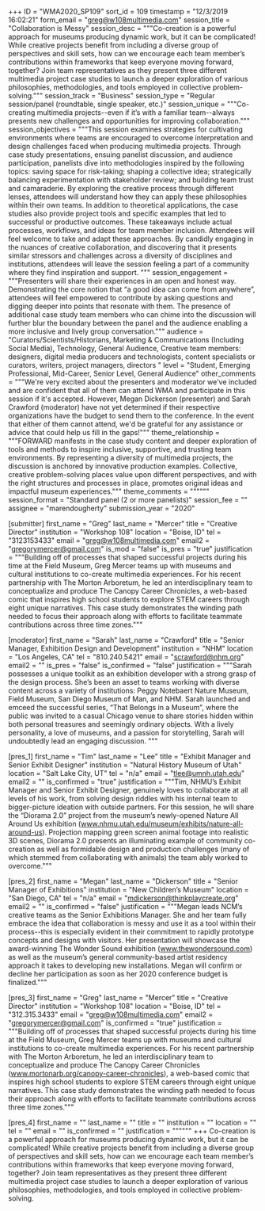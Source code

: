+++
ID = "WMA2020_SP109"
sort_id = 109
timestamp = "12/3/2019 16:02:21"
form_email = "greg@w108multimedia.com"
session_title = "Collaboration is Messy"
session_desc = """Co-creation is a powerful approach for museums producing dynamic work, but it can be complicated! While creative projects benefit from including a diverse group of perspectives and skill sets, how can we encourage each team member’s contributions within frameworks that keep everyone moving forward, together? Join team representatives as they present three different multimedia project case studies to launch a deeper exploration of various philosophies, methodologies, and tools employed in collective problem-solving."""
session_track = "Business"
session_type = "Regular session/panel (roundtable, single speaker, etc.)"
session_unique = """Co-creating multimedia projects--even if it’s with a familiar team--always presents new challenges and opportunities for improving collaboration."""
session_objectives = """This session examines strategies for cultivating environments where teams are encouraged to overcome interpretation and design challenges faced when producing multimedia projects.  Through case study presentations, ensuing panelist discussion, and audience participation, panelists dive into methodologies inspired by the following topics: saving space for risk-taking; shaping a collective idea; strategically balancing experimentation with stakeholder review; and building team trust and camaraderie. By exploring the creative process through different lenses, attendees will understand how they can apply these philosophies within their own teams.  In addition to theoretical applications, the case studies also provide project tools and specific examples that led to successful or productive outcomes. These takeaways include actual processes, workflows, and ideas for team member inclusion. Attendees will feel welcome to take and adapt these approaches.       By candidly engaging in the nuances of creative collaboration, and discovering that it presents similar stressors and challenges across a diversity of disciplines and institutions, attendees will leave the session feeling a part of a community where they find inspiration and support. """
session_engagement = """Presenters will share their experiences in an open and honest way. Demonstrating the core notion that “a good idea can come from anywhere”, attendees will feel empowered to contribute by asking questions and digging deeper into points that resonate with them. The presence of additional case study team members who can chime into the discussion will further blur the boundary between the panel and the audience enabling a more inclusive and lively group conversation."""
audience = "Curators/Scientists/Historians, Marketing & Communications (Including Social Media), Technology, General Audience, Creative team members: designers, digital media producers and technologists, content specialists or curators, writers, project managers, directors "
level = "Student, Emerging Professional, Mid-Career, Senior Level, General Audience"
other_comments = """We're very excited about the presenters and moderator we've included and are confident that all of them can attend WMA and participate in this session if it's accepted.  However, Megan Dickerson (presenter) and Sarah Crawford (moderator) have not yet determined if their respective organizations have the budget to send them to the conference.  In the event that either of them cannot attend, we'd be grateful for any assistance or advice that could help us fill in the gaps!"""
theme_relationship = """FORWARD manifests in the case study content and deeper exploration of tools and methods to inspire inclusive, supportive, and trusting team environments. By representing a diversity of multimedia projects, the discussion is anchored by innovative production examples. Collective, creative problem-solving places value upon different perspectives, and with the right structures and processes in place, promotes original ideas and impactful museum experiences."""
theme_comments = """"""
session_format = "Standard panel (2 or more panelists)"
session_fee = ""
assignee = "marendougherty"
submission_year = "2020"

[submitter]
first_name = "Greg"
last_name = "Mercer"
title = "Creative Director"
institution = "Workshop 108"
location = "Boise, ID"
tel = "3123153433"
email = "greg@w108multimedia.com"
email2 = "gregorymercer@gmail.com"
is_mod = "false"
is_pres = "true"
justification = """Building off of processes that shaped successful projects during his time at the Field Museum, Greg Mercer teams up with museums and cultural institutions to co-create multimedia experiences. For his recent partnership with The Morton Arboretum, he led an interdisciplinary team to conceptualize and produce The Canopy Career Chronicles, a web-based comic that inspires high school students to explore STEM careers through eight unique narratives. This case study demonstrates the winding path needed to focus their approach along with efforts to facilitate teammate contributions across three time zones."""

[moderator]
first_name = "Sarah"
last_name = "Crawford"
title = "Senior Manager, Exhibition Design and Development"
institution = "NHM"
location = "Los Angeles, CA"
tel = "810.240.5421"
email = "scrawford@nhm.org"
email2 = ""
is_pres = "false"
is_confirmed = "false"
justification = """Sarah possesses a unique toolkit as an exhibition developer with a strong grasp of the design process. She’s been an asset to teams working with diverse content across a variety of institutions: Peggy Notebaert Nature Museum, Field Museum, San Diego Museum of Man, and NHM. Sarah launched and emceed the successful series, “That Belongs in a Museum”, where the public was invited to a casual Chicago venue to share stories hidden within both personal treasures and seemingly ordinary objects. With a lively personality, a love of museums, and a passion for storytelling, Sarah will undoubtedly lead an engaging discussion. """

[pres_1]
first_name = "Tim"
last_name = "Lee"
title = "Exhibit Manager and Senior Exhibit Designer"
institution = "Natural History Museum of Utah"
location = "Salt Lake City, UT"
tel = "n/a"
email = "tlee@umnh.utah.edu"
email2 = ""
is_confirmed = "true"
justification = """Tim, NHMU’s Exhibit Manager and Senior Exhibit Designer, genuinely loves to collaborate at all levels of his work, from solving design riddles with his internal team to bigger-picture ideation with outside partners. For this session, he will share the “Diorama 2.0” project from the museum’s newly-opened Nature All Around Us exhibition (www.nhmu.utah.edu/museum/exhibits/nature-all-around-us). Projection mapping green screen animal footage into realistic 3D scenes, Diorama 2.0 presents an illuminating example of community co-creation as well as formidable design and production challenges (many of which stemmed from collaborating with animals) the team ably worked to overcome."""

[pres_2]
first_name = "Megan"
last_name = "Dickerson"
title = "Senior Manager of Exhibitions"
institution = "New Children’s Museum"
location = "San Diego, CA"
tel = "n/a"
email = "mdickerson@thinkplaycreate.org"
email2 = ""
is_confirmed = "false"
justification = """Megan leads NCM’s creative teams as the Senior Exhibitions Manager. She and her team fully embrace the idea that collaboration is messy and use it as a tool within their process--this is especially evident in their commitment to rapidly prototype concepts and designs with visitors. Her presentation will showcase the award-winning The Wonder Sound exhibition (www.thewondersound.com) as well as the museum’s general community-based artist residency approach it takes to developing new installations. Megan will confirm or decline her participation as soon as her 2020 conference budget is finalized."""

[pres_3]
first_name = "Greg"
last_name = "Mercer"
title = "Creative Director"
institution = "Workshop 108"
location = "Boise, ID"
tel = "312.315.3433"
email = "greg@w108multimedia.com"
email2 = "gregorymercer@gmail.com"
is_confirmed = "true"
justification = """Building off of processes that shaped successful projects during his time at the Field Museum, Greg Mercer teams up with museums and cultural institutions to co-create multimedia experiences. For his recent partnership with The Morton Arboretum, he led an interdisciplinary team to conceptualize and produce The Canopy Career Chronicles (www.mortonarb.org/canopy-career-chronicles), a web-based comic that inspires high school students to explore STEM careers through eight unique narratives. This case study demonstrates the winding path needed to focus their approach along with efforts to facilitate teammate contributions across three time zones."""

[pres_4]
first_name = ""
last_name = ""
title = ""
institution = ""
location = ""
tel = ""
email = ""
is_confirmed = ""
justification = """"""
+++
Co-creation is a powerful approach for museums producing dynamic work, but it can be complicated! While creative projects benefit from including a diverse group of perspectives and skill sets, how can we encourage each team member’s contributions within frameworks that keep everyone moving forward, together? Join team representatives as they present three different multimedia project case studies to launch a deeper exploration of various philosophies, methodologies, and tools employed in collective problem-solving.
